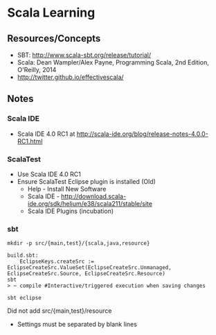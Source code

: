 # Scala Learning

## Resources/Concepts

* SBT: http://www.scala-sbt.org/release/tutorial/
* Scala: Dean Wampler/Alex Payne, Programming Scala, 2nd Edition, O'Reilly, 2014
* http://twitter.github.io/effectivescala/

## Notes

### Scala IDE
* Scala IDE 4.0 RC1 at http://scala-ide.org/blog/release-notes-4.0.0-RC1.html

### ScalaTest
* Use Scala IDE 4.0 RC1
* Ensure ScalaTest Eclipse plugin is installed (Old)
  * Help - Install New Software
  * Scala IDE - http://download.scala-ide.org/sdk/helium/e38/scala211/stable/site
  * Scala IDE Plugins (incubation)
  
### sbt

```
mkdir -p src/{main,test}/{scala,java,resource}

build.sbt:
    EclipseKeys.createSrc := EclipseCreateSrc.ValueSet(EclipseCreateSrc.Unmanaged, EclipseCreateSrc.Source, EclipseCreateSrc.Resource)
sbt
> ~ compile #Interactive/triggered execution when saving changes
```

    sbt eclipse

Did not add src/{main,test}/resource

* Settings must be separated by blank lines



